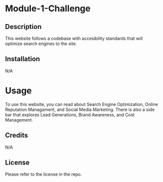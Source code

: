 # Module-1-Challenge

## Description

This website follows a codebase with accesibility standards that will optimize search engines to the site.

## Installation

N/A

# Usage

To use this website, you can read about Search Engine Optimization, Online Reputation Managament, and Social Media Marketing. There is also a side bar that explores Lead Generations, Brand Awareness, and Cost Management.

## Credits

N/A

## License

Please refer to the license in the repo.
